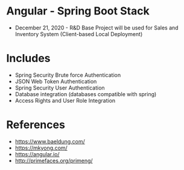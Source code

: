 # Angular - Spring Boot Stack
 - December 21, 2020 - R&D
 Base Project will be used for Sales and Inventory System (Client-based Local Deployment)


# Includes
 - Spring Security Brute force Authentication
 - JSON Web Token Authentication
 - Spring Security User Authentication
 - Database integration (databases compatible with spring)
 - Access Rights and User Role Integration
 
 
# References
 - https://www.baeldung.com/
 - https://mkyong.com/
 - https://angular.io/
 - http://primefaces.org/primeng/
